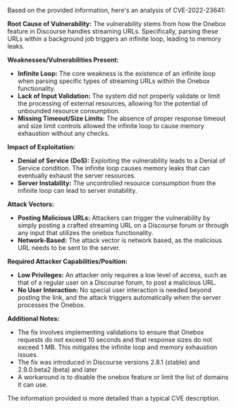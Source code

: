 Based on the provided information, here's an analysis of CVE-2022-23641:

**Root Cause of Vulnerability:**
The vulnerability stems from how the Onebox feature in Discourse handles streaming URLs. Specifically, parsing these URLs within a background job triggers an infinite loop, leading to memory leaks.

**Weaknesses/Vulnerabilities Present:**
- **Infinite Loop:** The core weakness is the existence of an infinite loop when parsing specific types of streaming URLs within the Onebox functionality.
- **Lack of Input Validation:** The system did not properly validate or limit the processing of external resources, allowing for the potential of unbounded resource consumption.
- **Missing Timeout/Size Limits:** The absence of proper response timeout and size limit controls allowed the infinite loop to cause memory exhaustion without any checks.

**Impact of Exploitation:**
- **Denial of Service (DoS):** Exploiting the vulnerability leads to a Denial of Service condition. The infinite loop causes memory leaks that can eventually exhaust the server resources.
- **Server Instability:** The uncontrolled resource consumption from the infinite loop can lead to server instability.

**Attack Vectors:**
- **Posting Malicious URLs:** Attackers can trigger the vulnerability by simply posting a crafted streaming URL on a Discourse forum or through any input that utilizes the onebox functionality.
- **Network-Based:** The attack vector is network based, as the malicious URL needs to be sent to the server.

**Required Attacker Capabilities/Position:**
- **Low Privileges:** An attacker only requires a low level of access, such as that of a regular user on a Discourse forum, to post a malicious URL.
- **No User Interaction:** No special user interaction is needed beyond posting the link, and the attack triggers automatically when the server processes the Onebox.

**Additional Notes:**
- The fix involves implementing validations to ensure that Onebox requests do not exceed 10 seconds and that response sizes do not exceed 1 MB. This mitigates the infinite loop and memory exhaustion issues.
- The fix was introduced in Discourse versions 2.8.1 (stable) and 2.9.0.beta2 (beta) and later
- A workaround is to disable the onebox feature or limit the list of domains it can use.

The information provided is more detailed than a typical CVE description.